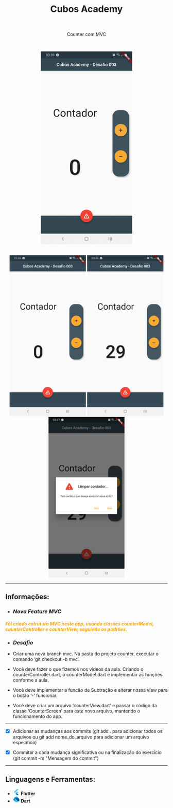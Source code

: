 <h1 align="center">
   <br>Cubos Academy<br><br>
</h1>

<p align="center"> Counter com MVC </p> <br>


[//]: # (Adicione seus gifs / imagens aqui:)

<p align="center"> 
  <img src="screenshots/desafio.gif" alt="demo" height="600"> 
</p>

<p align="center">
  <br>
  <img src="screenshots/001.png" alt="demo" height="500">
  <img src="screenshots/002.png" alt="demo" height="500">
  <img src="screenshots/003.png" alt="demo" height="500">
</p>

<hr />

## **Informações:**
[//]: # (Descreva seu objetivo e o que foi usado no projeto:)

* <i><h3><strong>Nova Feature MVC</strong></h3></i>
  
<font color="orange"><i><h4><strong>Foi criado estrutura MVC neste app, usando classes counterModel, counterController e counterView, seguindo os padrões.</strong></h3></i></font>

* <i><h3><strong>Desafio</strong></h3></i>
  
* Criar uma nova branch mvc. Na pasta do projeto counter, executar o comando ‘git checkout -b mvc’.
  
* Você deve fazer o que fizemos nos vídeos da aula. Criando o counterController.dart, o counterModel.dart e implementar as funções conforme a aula.

* Você deve implementar a funcão de Subtração e alterar nossa view para o botão ‘-’ funcionar.

* Você deve criar um arquivo ‘counterView.dart’ e passar o código da classe ‘CounterScreen’ para este novo arquivo, mantendo o funcionamento do app.



<hr>

* [X] Adicionar as mudanças aos commits (git add . para adicionar todos os arquivos ou git add nome_do_arquivo para adicionar um arquivo específico)

* [x] Commitar a cada mudança significativa ou na finalização do exercício (git commit -m "Mensagem do commit")
  

<hr />


## **Linguagens e Ferramentas:**
[//]: # (Adicione os recursos do seu projeto aqui:)

- <code><img height="20" src="https://github.com/brandaoti/organizar-github/blob/main/img/flutter.png"></code> **Flutter**
- <code><img height="20" src="https://github.com/brandaoti/organizar-github/blob/main/img/dart.png"></code> **Dart**

